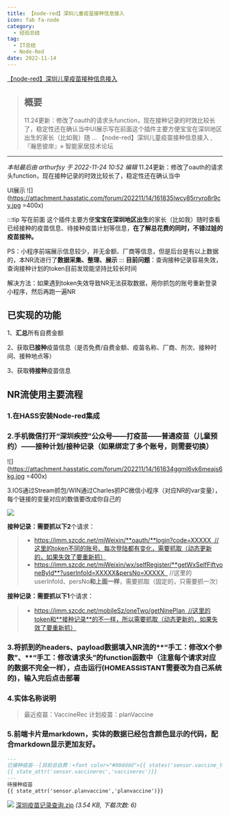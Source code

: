 ```yaml
---
title: 【node-red】深圳儿童疫苗接种信息接入 
icon: fab fa-node
category:
  - 经验总结
tag:
  - IT总结
  - Node-Red
date: 2022-11-14
---
```

 [【node-red】深圳儿童疫苗接种信息接入](https://bbs.hassbian.com/thread-18611-1-1.html)

> ## 概要
>
> 11.24更新：修改了oauth的请求头function，现在接种记录的时效比较长了，稳定性还在确认当中UI展示写在前面这个插件主要方便宝宝在深圳地区出生的家长（比如我）随 ... 【node-red】深圳儿童疫苗接种信息接入 ,『瀚思彼岸』» 智能家居技术论坛

---

_本帖最后由 arthurfsy 于 2022-11-24 10:52 编辑_ 11.24更新：修改了oauth的请求头function，现在接种记录的时效比较长了，稳定性还在确认当中

UI展示
![](https://attachment.hasstatic.com/forum/202211/14/161835lwcy85rryro8r9cy.jpg =400x)

:::tip 写在前面
这个插件主要方便**宝宝在深圳地区出生**的家长（比如我）随时查看已经接种的疫苗信息、待接种疫苗计划等信息，**在了解总花费的同时，不错过娃的疫苗接种。**

PS：小程序前端展示信息较少，并无金额、厂商等信息，但是后台是有以上数据的，本NR流进行了**数据采集、整理、展示**
:::
**目前问题**：查询接种记录容易失效，查询接种计划的token目前发现能坚持比较长时间

解决方法：如果遇到token失效导致NR无法获取数据，用你抓包的账号重新登录小程序，然后再跑一遍NR

## 已实现的功能

1、**汇总**所有自费金额

2、获取**已接种**疫苗信息（是否免费/自费金额、疫苗名称、厂商、剂次、接种时间、接种地点等）

3、获取**待接种**疫苗信息

## NR流使用主要流程

### 1.在HASS安装Node-red集成

### 2.手机微信打开“深圳疾控”公众号——打疫苗——普通疫苗（儿童预约）——接种计划/接种记录（如果绑定了多个账号，则需要切换）

![](https://attachment.hasstatic.com/forum/202211/14/161834ggml6vk6meajs6kg.jpg =400x)

3.IOS通过Stream抓包/WIN通过Charles抓PC微信小程序（对应NR的var变量），每个链接的变量对应的数值要改成你自己的

![](https://attachment.hasstatic.com/forum/202211/14/162126khbiktiugcbbi4kb.png)

**接种记录：**需要抓以下**2**个请求：

> - https://imm.szcdc.net/miWeixin/**oauth/**login?code=XXXXX  //这里的token不同的账号、每次登陆都有变化，需要抓取（动态更新的，如果失效了要重新抓）
> - https://imm.szcdc.net/miWeixin/wx/selfRegister/**getWxSelfFiftyoneById**?userInfoId=XXXXX&persNo=XXXXX   //这里的userInfoId、persNo**和上面一样**，需要抓取（固定的，只需要抓一次）

 **接种记录：**需要抓以下**1**个请求：

> - https://imm.szcdc.net/mobileSz/oneTwo/getNinePlan  //这里的token和**接种记录**的不一样，所以需要抓取（动态更新的，如果失效了要重新抓）

### 3.将抓到的headers、payload数据填入NR流的**“手工：修改X个参数”、**“手工：修改请求头”的function函数中（注意每个请求对应的数据不完全一样），点击运行(HOMEASSISTANT需要改为自己系统的)，输入完后点击部署

### 4.实体名称说明

> 最近疫苗：VaccineRec
> 计划疫苗：planVaccine

### 5.前端卡片是markdown，实体的数据已经包含颜色显示的代码，配合markdown显示更加友好。

```markdown
---
已接种疫苗--[目前总自费：<font color="#00dddd">{{ states('sensor.vaccine_total_cost')}}元</font>]：
{{ state_attr('sensor.vaccinerec','vaccinerec')}} 
---
待接种疫苗
{{ state_attr('sensor.planvaccine','planvaccine')}}
```

![](https://www.hasstatic.com/image/filetype/zip.gif) [深圳疫苗记录查询.zip](https://bbs.hassbian.com/forum.php?mod=attachment&aid=NDMyNzR8ODAwNmEzYjB8MTY5NDcwMjI3OXw1NzI4M3wxODYxMQ%3D%3D) _(3.54 KB, 下载次数: 6)_
